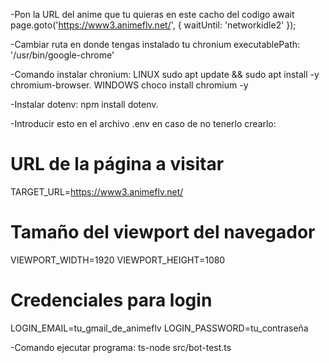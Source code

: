 -Pon la URL del anime que tu quieras en este cacho del codigo await page.goto('https://www3.animeflv.net/', { waitUntil: 'networkidle2' });

-Cambiar ruta en donde tengas instalado tu chronium executablePath: '/usr/bin/google-chrome'

-Comando instalar chronium: LINUX sudo apt update && sudo apt install -y chromium-browser. WINDOWS choco install chromium -y

-Instalar dotenv: npm install dotenv.

-Introducir esto en el archivo .env en caso de no tenerlo crearlo: 
# URL de la página a visitar
TARGET_URL=https://www3.animeflv.net/

# Tamaño del viewport del navegador
VIEWPORT_WIDTH=1920
VIEWPORT_HEIGHT=1080

# Credenciales para login
LOGIN_EMAIL=tu_gmail_de_animeflv
LOGIN_PASSWORD=tu_contraseña

-Comando ejecutar programa: ts-node src/bot-test.ts
